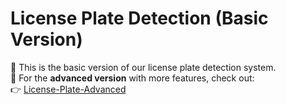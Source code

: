 # License Plate Detection (Basic Version)

🔹 This is the basic version of our license plate detection system.  
🔹 For the **advanced version** with more features, check out:  
👉 [License-Plate-Advanced](https://github.com/Jbitaj/License-Plate-Advanced)
